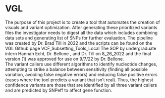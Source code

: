# VGL

The purpose of this project is to create a tool that automates the creation of visuals and variant optimization.
After generating these prioritized variants files  the investigator needs to digest all the data which includes combining data sets and generating list of SNPs for further evaluation. The pipeline was created by Dr. Brad Till in 2022 and the scripts can be found on the VGL Github page VCF_Subsetting_Tools_Local 
The SOP by undergraduate intern Hannah Echt, Dr. Bellone , and Dr. Till on 8_26_2022 and the final version (1) was approved for use on 9/7/22 by Dr. Bellone.  
The variant callers use different algorithms to identify nucleotide changes, attempting to strike a balance between sensitivity (finding all possible variation, avoiding false negative errors) and reducing false positive errors (cases where the tool predicts a variant that isn’t real).  Thus, the highest confidence variants are those that are identified by all three variant callers and are predicted by SNPeff to affect gene function.   